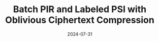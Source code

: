 ---
title: "Batch PIR and Labeled PSI with Oblivious Ciphertext Compression"
#authors: Alexander Bienstock and Kevin Yeo
collection: talks
category: 2024
#permalink: 
excerpt: #'This paper is about the number 1. The number 2 is left for future work.'
date: 2024-07-31
#venue: "Submitted"
slidesurl: #'http://academicpages.github.io/files/slides1.pdf'
#paperurl: 'https://eprint.iacr.org/2024/503.pdf'
location: 'PETS Workshop on PIR'
citation: #'Your Name, You. (2009). &quot;Paper Title Number 1.&quot; <i>Journal 1</i>. 1(1).'
---